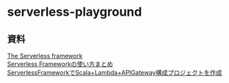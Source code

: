 # serverless-playground
## 資料
[The Serverless framework](https://www.serverless.com/)  
[Serverless Frameworkの使い方まとめ](https://serverless.co.jp/blog/25/)  
[ServerlessFrameworkでScala+Lambda+APIGateway構成プロジェクトを作成](https://qiita.com/Kuchitama/items/d6c92f079dd8ee0ceaf0)  
